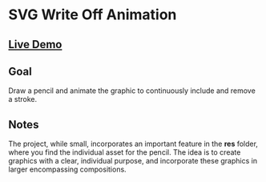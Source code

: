 # SVG Write Off Animation

## [Live Demo](https://codepen.io/borntofrappe/full/VJQBZe)

## Goal

Draw a pencil and animate the graphic to continuously include and remove a stroke.

## Notes

The project, while small, incorporates an important feature in the **res** folder, where you find the individual asset for the pencil. The idea is to create graphics with a clear, individual purpose, and incorporate these graphics in larger encompassing compositions.